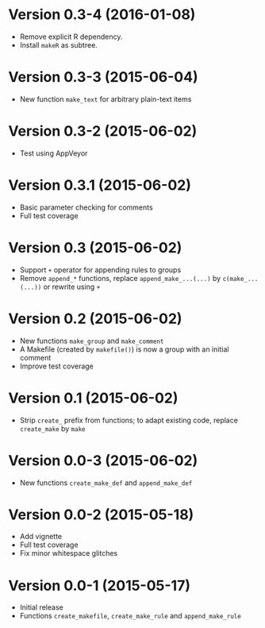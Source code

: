 Version 0.3-4 (2016-01-08)
===

- Remove explicit R dependency.
- Install `makeR` as subtree.


Version 0.3-3 (2015-06-04)
===

- New function `make_text` for arbitrary plain-text items


Version 0.3-2 (2015-06-02)
===

- Test using AppVeyor


Version 0.3.1 (2015-06-02)
===

- Basic parameter checking for comments
- Full test coverage


Version 0.3 (2015-06-02)
===

- Support `+` operator for appending rules to groups
- Remove `append_*` functions, replace `append_make_...(...)` by `c(make_...(...))` or rewrite using `+`


Version 0.2 (2015-06-02)
===

- New functions `make_group` and `make_comment`
- A Makefile (created by `makefile()`) is now a group with an initial comment
- Improve test coverage


Version 0.1 (2015-06-02)
===

- Strip `create_` prefix from functions; to adapt existing code, replace `create_make` by `make`


Version 0.0-3 (2015-06-02)
===

- New functions `create_make_def` and `append_make_def`


Version 0.0-2 (2015-05-18)
===

- Add vignette
- Full test coverage
- Fix minor whitespace glitches


Version 0.0-1 (2015-05-17)
===

- Initial release
- Functions `create_makefile`, `create_make_rule` and `append_make_rule`
